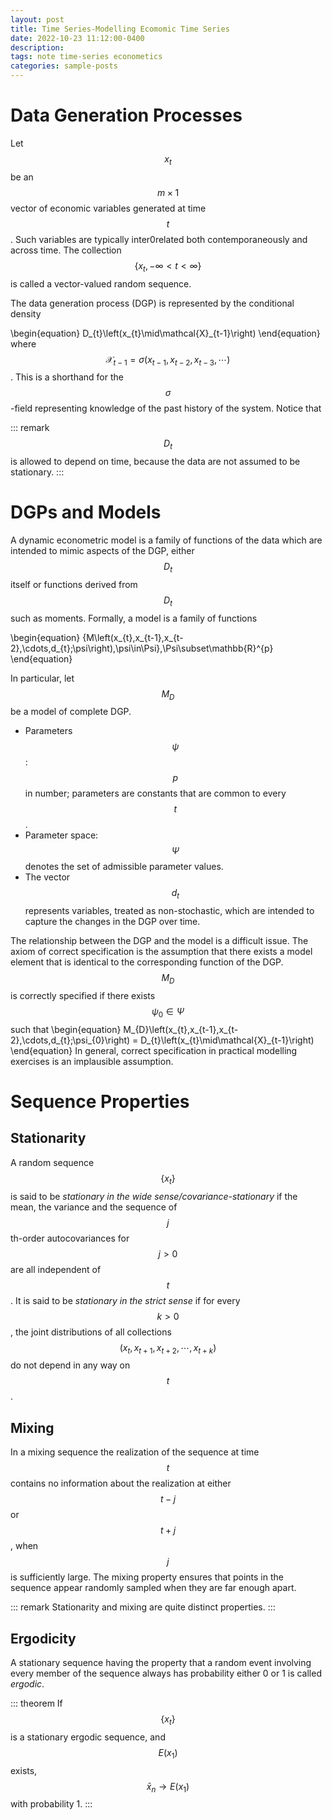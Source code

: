 ```yaml
---
layout: post
title: Time Series-Modelling Ecomomic Time Series
date: 2022-10-23 11:12:00-0400
description: 
tags: note time-series econometics
categories: sample-posts
---
```


# Data Generation Processes

Let $$x_{t}$$ be an $$m\times 1$$ vector of economic variables generated at
time $$t$$. Such variables are typically inter0related both
contemporaneously and across time. The collection
$$\{x_{t},-\infty< t < \infty\}$$ is called a vector-valued random sequence.

The data generation process (DGP) is represented by the conditional
density 

\begin{equation}
D_{t}\left(x_{t}\mid\mathcal{X}_{t-1}\right)
\end{equation}
where
$$\mathcal{X}_{t-1}=\sigma\left(x_{t-1},x_{t-2},x_{t-3},\cdots\right)$$.
This is a shorthand for the $$\sigma$$-field representing knowledge of the
past history of the system. Notice that

::: remark
$$D_{t}$$ is allowed to depend on time, because the data are not assumed
to be stationary.
:::

# DGPs and Models

A dynamic econometric model is a family of functions of the data which
are intended to mimic aspects of the DGP, either $$D_{t}$$ itself or
functions derived from $$D_{t}$$ such as moments. Formally, a model is a
family of functions 

\begin{equation}
\{M\left(x_{t},x_{t-1},x_{t-2},\cdots,d_{t};\psi\right),\psi\in\Psi\},\Psi\subset\mathbb{R}^{p}
\end{equation}

In particular, let $$M_{D}$$ be a model of complete DGP.

-   Parameters $$\psi$$: $$p$$ in number; parameters are constants that
    are common to every $$t$$.
-   Parameter space: $$\Psi$$ denotes the set of admissible parameter
    values.
-   The vector $$d_{t}$$ represents variables, treated as
    non-stochastic, which are intended to capture the changes in the DGP
    over time.

The relationship between the DGP and the model is a difficult issue. The
axiom of correct specification is the assumption that there exists a
model element that is identical to the corresponding function of the
DGP. $$M_{D}$$ is correctly specified if there exists
$$\psi_{0}\in\Psi$$ such that 
\begin{equation}
M_{D}\left(x_{t},x_{t-1},x_{t-2},\cdots,d_{t};\psi_{0}\right) = D_{t}\left(x_{t}\mid\mathcal{X}_{t-1}\right)
\end{equation}
In general, correct specification in practical modelling
exercises is an implausible assumption.

# Sequence Properties

## Stationarity

A random sequence $$\{x_{t}\}$$ is said to be *stationary in the wide
sense/covariance-stationary* if the mean, the variance and the sequence
of $$j$$th-order autocovariances for $$j>0$$ are all independent of $$t$$. It
is said to be *stationary in the strict sense* if for every $$k>0$$, the
joint distributions of all collections
$$\left(x_{t},x_{t+1},x_{t+2},\cdots,x_{t+k}\right)$$ do not depend in
any way on $$t$$.

## Mixing

In a mixing sequence the realization of the sequence at time $$t$$
contains no information about the realization at either $$t-j$$ or $$t+j$$,
when $$j$$ is sufficiently large. The mixing property ensures that points
in the sequence appear randomly sampled when they are far enough apart.

::: remark
Stationarity and mixing are quite distinct properties.
:::

## Ergodicity

A stationary sequence having the property that a random event involving
every member of the sequence always has probability either 0 or 1 is
called *ergodic*.

::: theorem
If $$\{x_{t}\}$$ is a stationary ergodic sequence, and $$E(x_1)$$ exists,
$$\bar{x}_{n}\to E(x_{1})$$ with probability 1.
:::